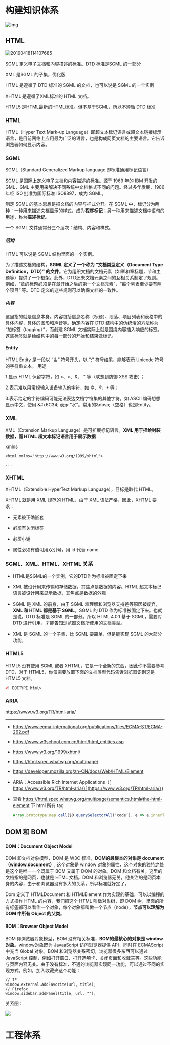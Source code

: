 # 构建知识体系



![img](./前端技术.png)





## HTML

![20190418114107685](./NOTE.assets/20190418114107685.jpg)

SGML 定义电子文档和内容描述的标准。DTD 标准是SGML 的一部分

XML 是SGML 的子集，优化版

   HTML 是遵循了 DTD 标准的 SGML 的文档，也可以说是 SGML 的一个实例

   XHTML 是遵循了XML标准的 HTML 文档。

   HTML5 是HTML最新的HTML标准。但不基于SGML，所以不遵循 DTD 标准

### HTML

HTML（Hyper Text Mark-up Language）即超文本标记语言或超文本链接标示语言，是目前网络上应用最为广泛的语言，也是构成网页文档的主要语言。它告诉浏览器如何显示内容。

### SGML

SGML（Standard Generalized Markup language 即标准通用标记语言）

SGML 是国际上定义电子文档和内容描述的标准。源于 1969 年的 IBM 开发的 GML，GML 主要用来解决不同系统中文档格式不同的问题。经过多年发展，1986 年经 ISO 批准为国际标准 ISO8897，成为 SGML。

制定 SGML 的基本思想是把文档的内容与样式分开。在 SGML 中，标记分为两种：一种用来描述文档显示的样式，成为**程序标记**；另一种用来描述文档中语句的用途，称为**描述标记**。

一个 SGML 文件通常分三个层次：结构、内容和样式。

##### 结构

HTML 可以说是 SGML 结构里面的一个实例。

为了描述文档的结构，**SGML 定义了一个称为 “文档类型定义（Document Type Definition，DTD）” 的文件**。它为组织文档的文档元素（如章和章标题，节和主题等）提供了一个框架。此外，DTD还未文档元素之间的互相关系制定了规则。例如，“章的标题必须是在章开始之后的第一个文档元素”，“每个列表至少要有两个项目” 等。DTD 定义的这些规则可以确保文档的一致性。

##### 内容

这里指的就是信息本身。内容包括信息名称（标题）、段落、项目列表和表格中的具体内容，具体的图形和声音等。确定内容在 DTD 结构中的伪统治的方法称为 “加标签（tagging）”，而创建 SGML 文档实际上就是围绕内容插入响应的标签。这些标签就是给结构中的每一部分的开始和结束做标记。

#### Entity

HTML Entity 是一段以 “＆” 符号开头，以 “;” 符号结尾，能够表示 Unicode 符号的字符串文本。 用途 

1.显示 HTML 保留字符，如 &lt;、&gt;、&amp;、 &#34; 等（联想到防御 XSS 攻击）； 

2.表示难以用常规输入设备输入的字符，如 ©、®、± 等； 

3.表示给定的字符编码可能无法表达文档字符集的其他字符，如 ASCII 编码想想显示中文，使用 &amp;#x6C34; 表示 “水”。常用的&amp;nbsp;（空格）也是Entity。

### XML

XML（Extension Markup Language）是可扩展标记语言。**XML 用于描绘封装数据，而 HTML 超文本标记语言用于展示数据**

xmlns

```
<html xmlns="http://www.w3.org/1999/xhtml">

...
```

### XHTML

XHTML（Extensible HyperText Markup Language），目标是取代 HTML。

XHTML 就是用 XML 规范的 HTML，由于 XML 语法严格，因此，XHTML 要求：

* 元素被正确嵌套

* 必须有关闭标签

* 必须小谢

* 属性必须有值切用双引号，用 id 代替 name

  

### SGML、XML、HTML、XHTML 关系

* HTML是SGML的一个实例，它的DTD作为标准被固定下来
* XML 被设计用来传输和存储数据，其焦点是数据的内容。HTML 超文本标记语言被设计用来显示数据，其焦点是数据的外观

* SGML 是 XML 的前身，由于 SGML 难理解和浏览器支持差等原因被废弃，**XML 和 HTML 都是基于 SGML**。SGML 的 DTD 作为标准被固定下来。也就是说，DTD 标准是 SGML 的一部分。所以 HTML 4.0.1 基于 SGML，需要对 DTD 进行引用，才能告知浏览器文档所使用的文档类型。
* XML 是 SGML 的一个子集，比 SGML 要简单，但是能实现 SGML 的大部分功能。



### HTML5

HTML5 没有使用 SGML 或者 XHTML，它是一个全新的东西，因此你不需要参考 DTD，对于 HTML5，你仅需要放置下面的文档类型代码告诉浏览器识别这是 HTML5 文档。

```html
<! DOCTYPE html>
```

### ARIA

https://www.w3.org/TR/html-aria/



-----

* https://www.ecma-international.org/publications/files/ECMA-ST/ECMA-262.pdf

* https://www.w3school.com.cn/html/html_entities.asp

* https://www.w3.org/1999/xhtml/

* https://html.spec.whatwg.org/multipage/

* https://developer.mozilla.org/zh-CN/docs/Web/HTML/Element

* ARIA：Accessible Rich Internet Applications（[ https://www.w3.org/TR/html-aria/）](https://www.w3.org/TR/html-aria/）)

* 查看 https://html.spec.whatwg.org/multipage/semantics.html#the-html-element 下 html 所有 tag

  ```javascript
  Array.prototype.map.call($0.querySelectorAll(‘code’), e => e.innerText).join(’\n’)
  ```






## DOM 和 BOM

#### DOM：Document Object Model

DOM 即文档对象模型，DOM 是 W3C 标准，**DOM的最根本的对象是 document（window.document）**, 这个对象是 window 对象的属性，这个对象的独特之处是这个是唯一一个既属于 BOM 又属于 DOM 的对象。DOM 和文档有关，这里的文档指的是网页，也就是 HTML 文档。DOM 和浏览器无关，他关注的是网页本身的内容，由于和浏览器没有多大的关系，所以标准就好定了。

Dom 定义了 HTMLDocument 和 HTMLElement 作为实现的基础，可以以编程的方式操作 HTML 的内容，我们把这个 HTML 叫做对象树，即 DOM 树，里面的所有标签都可以看作一个对象，每个对象都叫做一个节点（node），**节点可以理解为 DOM 中所有 Object 的父类**。



#### BOM：Browser Object Model

BOM 即浏览器对象模型，BOM 没有相关标准，**BOM的最核心的对象是 window对象**。window对象既为 JavaaScript 访问浏览器提供 API，同时在 ECMAScript 中充当 Global 对象。BOM 和浏览器关系密切，浏览器很多东西可以通过 JavaScript 控制，例如打开窗口、打开选项卡、关闭页面和收藏夹等。这些功能与页面内容无关。由于没有标准，不通的浏览器实现同一功能，可以通过不同的实现方式。例如，加入收藏夹这个功能：

```
// IE
window.external.AddFavorite(url, title);
// Firefox
window.sidebar.addPanel(title, url, "");
```



关系图：

![](./NOTE.assets/1355820423_6946.jpg)





# 工程体系

